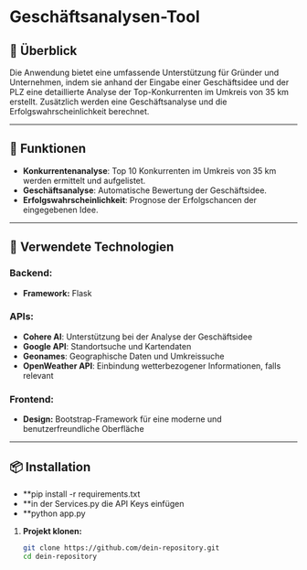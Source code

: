 # Geschäftsanalysen-Tool

## 📖 **Überblick**  
Die Anwendung bietet eine umfassende Unterstützung für Gründer und Unternehmen, indem sie anhand der Eingabe einer Geschäftsidee und der PLZ eine detaillierte Analyse der Top-Konkurrenten im Umkreis von 35 km erstellt. Zusätzlich werden eine Geschäftsanalyse und die Erfolgswahrscheinlichkeit berechnet.

---

## 🚀 **Funktionen**  
- **Konkurrentenanalyse**: Top 10 Konkurrenten im Umkreis von 35 km werden ermittelt und aufgelistet.  
- **Geschäftsanalyse**: Automatische Bewertung der Geschäftsidee.  
- **Erfolgswahrscheinlichkeit**: Prognose der Erfolgschancen der eingegebenen Idee.  

---

## 🔧 **Verwendete Technologien**  

### **Backend:**  
- **Framework:** Flask  

### **APIs:**  
- **Cohere AI**: Unterstützung bei der Analyse der Geschäftsidee  
- **Google API**: Standortsuche und Kartendaten  
- **Geonames**: Geographische Daten und Umkreissuche  
- **OpenWeather API**: Einbindung wetterbezogener Informationen, falls relevant  

### **Frontend:**  
- **Design:** Bootstrap-Framework für eine moderne und benutzerfreundliche Oberfläche  

---

## 📦 **Installation**

- **pip install -r requirements.txt
- **in der Services.py die API Keys einfügen
- **python app.py

1. **Projekt klonen:**  
   ```bash
   git clone https://github.com/dein-repository.git
   cd dein-repository
